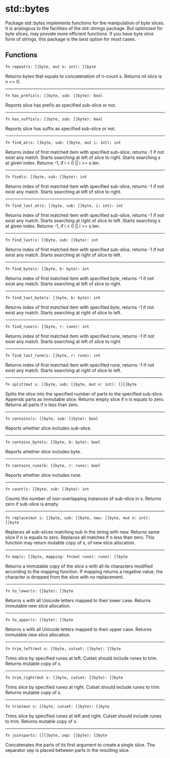 # std::bytes

Package std::bytes implements functions for the manipulation of byte slices. It is analogous to the facilities of the std::strings package. But optimized for byte slices, may provide more efficient functions. If you have byte slice form of strings, this package is the best option for most cases.

## Functions

```jule
fn repeat(s: []byte, mut n: int): []byte
```
Returns bytes that equals to concatenation of n-count s.
Returns nil slice is n <= 0.

---

```jule
fn has_prefix(s: []byte, sub: []byte): bool
```
Reports slice has prefix as specified sub-slice or not.

---

```jule
fn has_suffix(s: []byte, sub: []byte): bool
```
Reports slice has suffix as specified sub-slice or not.

---

```jule
fn find_at(s: []byte, sub: []byte, mut i: int): int
```
Returns index of first matched item with specified sub-slice, returns -1 if not exist any match. Starts searching at left of slice to right. Starts searching s at given index. Returns -1, if i < 0 || i >= s.len.

---

```jule
fn find(s: []byte, sub: []byte): int
```
Returns index of first matched item with specified sub-slice, returns -1 if not exist any match. Starts searching at left of slice to right.

---

```jule
fn find_last_at(s: []byte, sub: []byte, i: int): int
```
Returns index of first matched item with specified sub-slice, returns -1 if not exist any match. Starts searching at right of slice to left. Starts searching s at given index. Returns -1, if i < 0 || i >= s.len.

---

```jule
fn find_last(s: []byte, sub: []byte): int
```
Returns index of first matched item with specified sub-slice, returns -1 if not exist any match. Starts searching at right of slice to left.

---

```jule
fn find_byte(s: []byte, b: byte): int
```
Returns index of first matched item with specified byte, returns -1 if not exist any match. Starts searching at left of slice to right.

---

```jule
fn find_last_byte(s: []byte, b: byte): int
```
Returns index of first matched item with specified byte, returns -1 if not exist any match. Starts searching at right of slice to left.

---

```jule
fn find_rune(s: []byte, r: rune): int
```
Returns index of first matched item with specified rune, returns -1 if not exist any match. Starts searching at left of slice to right.

---

```jule
fn find_last_rune(s: []byte, r: rune): int
```
Returns index of first matched item with specified rune, returns -1 if not exist any match. Starts searching at right of slice to left.

---

```jule
fn split(mut s: []byte, sub: []byte, mut n: int): [][]byte
```
Splits the slice into the specified number of parts to the specified sub-slice. Appends parts as immutable slice.
Returns empty slice if n is equals to zero. Returns all parts if n less than zero.

---

```jule
fn contains(s: []byte, sub: []byte): bool
```
Reports whether slice includes sub-slice.

---

```jule
fn contains_byte(s: []byte, b: byte): bool
```
Reports whether slice includes byte.

---

```jule
fn contains_rune(b: []byte, r: rune): bool
```
Reports whether slice includes rune.

---

```jule
fn count(s: []byte, sub: []byte): int
```
Counts the number of non-overlapping instances of sub-slice in s. Returns zero if sub-slice is empty.

---

```jule
fn replace(mut s: []byte, sub: []byte, new: []byte, mut n: int): []byte
```
Replaces all sub-slices matching sub in the string with new. Returns same slice if n is equals to zero. Replaces all matches if n less than zero. This function may return mutable copy of s, of new slice allocation.

---

```jule
fn map(s: []byte, mapping: fn(mut rune): rune): []byte
```
Returns a immutable copy of the slice s with all its characters modified according to the mapping function. If mapping returns a negative value, the character is dropped from the slice with no replacement.

---

```jule
fn to_lower(s: []byte): []byte
```
Returns s with all Unicode letters mapped to their lower case. Returns immutable new slice allocation.

---

```jule
fn to_upper(s: []byte): []byte
```
Returns s with all Unicode letters mapped to their upper case. Returns immutable new slice allocation.

---

```jule
fn trim_left(mut s: []byte, cutset: []byte): []byte
```
Trims slice by specified runes at left. Cutset should include runes to trim. Returns mutable copy of s.

---

```jule
fn trim_right(mut s: []byte, cutset: []byte): []byte
```
Trims slice by specified runes at right. Cutset should include runes to trim. Returns mutable copy of s.

---

```jule
fn trim(mut s: []byte, cutset: []byte): []byte
```
Trims slice by specified runes at left and right. Cutset should include runes to trim. Returns mutable copy of s.

---

```jule
fn join(parts: [][]byte, sep: []byte): []byte
```
Concatenates the parts of its first argument to create a single slice. The separator sep is placed between parts in the resulting slice.
